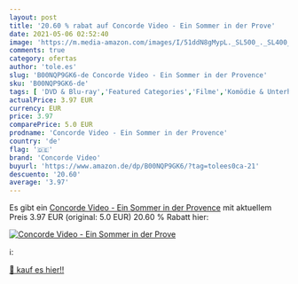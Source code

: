 ```yaml
---
layout: post
title: '20.60 % rabat auf Concorde Video - Ein Sommer in der Prove'
date: 2021-05-06 02:52:40
image: 'https://m.media-amazon.com/images/I/51ddN8gMypL._SL500_._SL400_.jpg'
comments: true
category: ofertas
author: 'tole.es'
slug: 'B00NQP9GK6-de Concorde Video - Ein Sommer in der Provence'
sku: 'B00NQP9GK6-de'
tags: [ 'DVD & Blu-ray','Featured Categories','Filme','Komödie & Unterhaltung','concorde video', ]
actualPrice: 3.97 EUR
currency: EUR
price: 3.97
comparePrice: 5.0 EUR
prodname: 'Concorde Video - Ein Sommer in der Provence'
country: 'de'
flag: '🇩🇪'
brand: 'Concorde Video'
buyurl: 'https://www.amazon.de/dp/B00NQP9GK6/?tag=tolees0ca-21'
descuento: '20.60'
average: '3.97'
---
```


Es gibt ein [Concorde Video - Ein Sommer in der Provence](https://www.amazon.de/dp/B00NQP9GK6/?tag=tolees0ca-21) mit aktuellem Preis 3.97 EUR (original: 5.0 EUR) 20.60 % Rabatt hier:

[![Concorde Video - Ein Sommer in der Prove](https://m.media-amazon.com/images/I/51ddN8gMypL._SL500_._SL400_.jpg)](https://www.amazon.de/dp/B00NQP9GK6/?tag=tolees0ca-21)

ℹ️:


[🛒 kauf es hier!!](https://www.amazon.de/dp/B00NQP9GK6/?tag=tolees0ca-21)
